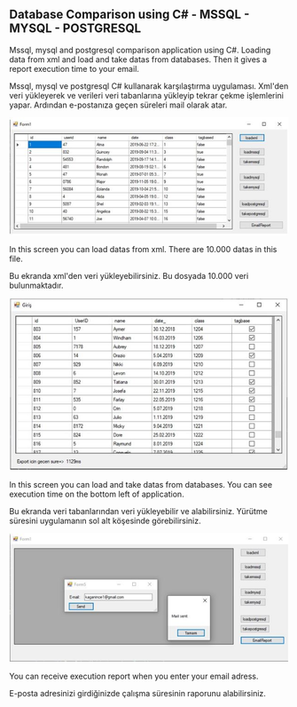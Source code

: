 ## Database Comparison using C# - MSSQL - MYSQL - POSTGRESQL

Mssql, mysql and postgresql comparison application using C#. Loading data from xml and load and take datas from databases. Then it gives a report execution time to your email.

Mssql, mysql ve postgresql C# kullanarak karşılaştırma uygulaması. Xml'den veri yükleyerek ve verileri veri tabanlarına yükleyip tekrar çekme işlemlerini yapar. Ardından e-postanıza geçen süreleri mail olarak atar.

<p align="center">
  <img src="test1.JPG">
</p>

In this screen you can load datas from xml. There are 10.000 datas in this file.

Bu ekranda xml'den veri yükleyebilirsiniz. Bu dosyada 10.000 veri bulunmaktadır.

<p align="center">
  <img src="test2.JPG">
</p>

In this screen you can load and take datas from databases. You can see execution time on the bottom left of application.

Bu ekranda veri tabanlarından veri yükleyebilir ve alabilirsiniz. Yürütme süresini uygulamanın sol alt köşesinde görebilirsiniz.

<p align="center">
  <img src="test3.JPG">
</p>

You can receive execution report when you enter your email adress.

E-posta adresinizi girdiğinizde çalışma süresinin raporunu alabilirsiniz.
